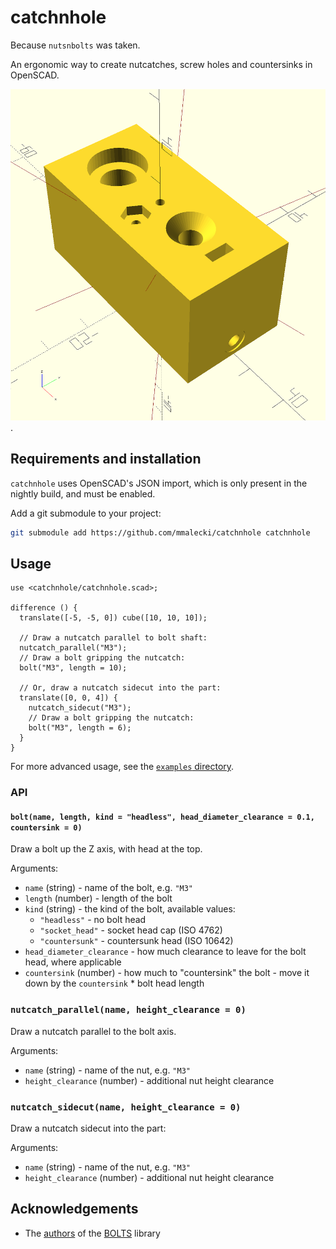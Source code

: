 # catchnhole
Because `nutsnbolts` was taken.

An ergonomic way to create nutcatches, screw holes and countersinks in OpenSCAD.

![Nutcatches, screw holes and countersinks](examples/simple.png).

## Requirements and installation
`catchnhole` uses OpenSCAD's JSON import, which is only present in the nightly
build, and must be enabled.

Add a git submodule to your project:

```sh
git submodule add https://github.com/mmalecki/catchnhole catchnhole
```

## Usage
```openscad
use <catchnhole/catchnhole.scad>;

difference () {
  translate([-5, -5, 0]) cube([10, 10, 10]);

  // Draw a nutcatch parallel to bolt shaft:
  nutcatch_parallel("M3");
  // Draw a bolt gripping the nutcatch:
  bolt("M3", length = 10);

  // Or, draw a nutcatch sidecut into the part:
  translate([0, 0, 4]) {
    nutcatch_sidecut("M3");
    // Draw a bolt gripping the nutcatch:
    bolt("M3", length = 6);
  }
}
```
For more advanced usage, see the [`examples` directory](./examples).

### API

#### `bolt(name, length, kind = "headless", head_diameter_clearance = 0.1, countersink = 0)`
Draw a bolt up the Z axis, with head at the top.

Arguments:
  * `name` (string) - name of the bolt, e.g. `"M3"`
  * `length` (number) - length of the bolt
  * `kind` (string) - the kind of the bolt, available values:
    * `"headless"` - no bolt head
    * `"socket_head"` - socket head cap (ISO 4762)
    * `"countersunk"` - countersunk head (ISO 10642)
  * `head_diameter_clearance` - how much clearance to leave for the bolt head, where applicable
  * `countersink` (number) - how much to "countersink" the bolt - move it down by the `countersink` * bolt head length

### `nutcatch_parallel(name, height_clearance = 0)`
Draw a nutcatch parallel to the bolt axis.

Arguments:
  * `name` (string) - name of the nut, e.g. `"M3"`
  * `height_clearance` (number) - additional nut height clearance

### `nutcatch_sidecut(name, height_clearance = 0)`
Draw a nutcatch sidecut into the part:

Arguments:
  * `name` (string) - name of the nut, e.g. `"M3"`
  * `height_clearance` (number) - additional nut height clearance

## Acknowledgements
* The [authors](https://github.com/boltsparts/BOLTS/graphs/contributors) of the [BOLTS](https://github.com/boltsparts/BOLTS) library
